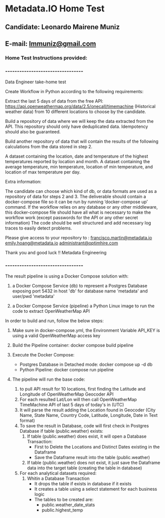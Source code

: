 # Metadata.IO Home Test
## Candidate: Leonardo Mairene Muniz
## E-mail: lmmuniz@gmail.com

### Home Test Instructions provided:
### ---------------------------------
Data Engineer take-home test

Create Workflow in Python according to the following requirements:

Extract the last 5 days of data from the free API: https://api.openweathermap.org/data/2.5/onecall/timemachine (Historical weather data) from 10 different locations to choose by the candidate.

Build a repository of data where we will keep the data extracted from the API. This repository should only have deduplicated data. Idempotency should also be guaranteed.

Build another repository of data that will contain the results of the following calculations from the data stored in step 2.

A dataset containing the location, date and temperature of the highest temperatures reported by location and month.
A dataset containing the average temperature, min temperature, location of min temperature, and location of max temperature per day.


Extra information:

The candidate can choose which kind of db, or data formats are used as a repository of data for steps 2 and 3.
The deliverable should contain a docker-compose file so it can be run by running ‘docker-compose up’ command. If the workflow relies on any database or any other middleware, this docker-compose file should have all what is necessary to make the workflow work (except passwords for the API or any other secret information)
The code should be well structured and add necessary log traces to easily detect problems. 


Please give access to your repository to :
francisco.martin@metadata.io
emily.hoang@metadata.io
administrant@optimhire.com

Thank you and good luck !!
Metadata Engineering

### ---------------------------------

The result pipeline is using a Docker Compose solution with:

1. a Docker Compose Service (db) to represent a Postgres Database exposing port 5432 in host 'db' for database name 'metadata' and user/pwd 'metadata'

2. a Docker Compose Service (pipeline) a Python Linux image to run the code to extract OpenWeatherMap API

In order to build and run, follow the below steps:

1. Make sure in docker-compose.yml, the Environment Variable API_KEY is using a valid OpenWeatherMap access key
2. Build the Pipeline container: docker compose build pipeline
3. Execute the Docker Compose:
    - Postgres Database in Detached mode: docker compose up -d db
    - Python Pipeline: docker compose run pipeline

4. The pipeline will run the base code:
    1. to pull API result for 10 locations, first finding the Latitude and Longitude of OpenWeatherMap Geocoder API
    2. For each resulted Lat/Lon will then call OpenWeatherMap TimeMachine API of last 5 days of today's in (UTC)
    3. It will parse the result adding the Location found in Geocoder (City Name, State Name, Country Code, Latitude, Longitude, Date in Text format)
    4. To save the result in Database, code will first check in Postgres Database if table (public.weather) exists:
        1. If table (public.weather) does exist, it will open a Database Transaction:
            - First to Delete the Locations and Distinct Dates existing in the Dataframe
            - Save the Dataframe result into the table (public.weather)
        2. If table (public.weather) does not exist, it just save the Dataframe data into the target table (creating the table in database)
    5. For each analytical datasets required:
        1. Whitin a Database Transaction
            - It drops the table if exists in database if it exists
            - It creates a table using a select statement for each business logic
            - The tables to be created are: 
                - public.weather_date_stats
                - public.highest_temp


